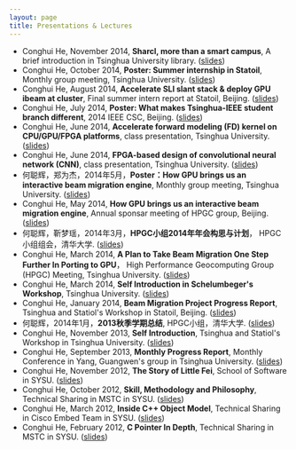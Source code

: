 ```yaml
---
layout: page
title: Presentations & Lectures
---
```


- Conghui He, November 2014, **Sharcl, more than a smart campus**,
  A brief introduction in Tsinghua University library.
  ([slides](http://pan.baidu.com/s/1nukevSt))
- Conghui He, October 2014, **Poster: Summer internship in Statoil**,
  Monthly group meeting, Tsinghua University.
  ([slides](http://pan.baidu.com/s/1mh0vzAw))
- Conghui He, August 2014, **Accelerate SLI slant stack & deploy GPU ibeam at cluster**,
  Final summer intern report at Statoil, Beijing.
  ([slides](http://pan.baidu.com/s/1qWTdqwc))
- Conghui He, July 2014, **Poster: What makes Tsinghua-IEEE student branch different**,
  2014 IEEE CSC, Beijing.
  ([slides](http://pan.baidu.com/s/1hreiTEk))
- Conghui He, June 2014, **Accelerate forward modeling (FD) kernel on CPU/GPU/FPGA platforms**,
  class presentation, Tsinghua University.
  ([slides](http://pan.baidu.com/s/1i4oqpz3))
- Conghui He, June 2014, **FPGA-based design of convolutional neural network (CNN)**,
  class presentation, Tsinghua University.
  ([slides](http://pan.baidu.com/s/1o7boQIu))
- 何聪辉，郑为杰，2014年5月，**Poster：How GPU brings us an interactive beam migration engine**,
  Monthly group meeting, Tsinghua University.
  ([slides](http://pan.baidu.com/s/1kUgKCzP))
- Conghui He, May 2014, **How GPU brings us an interactive beam migration engine**,
  Annual sponsar meeting of HPGC group, Beijing.
  ([slides](http://pan.baidu.com/s/1nu3bn0t))
- 何聪辉，靳梦瑶，2014年3月，**HPGC小组2014年年会构思与计划**，
  HPGC小组组会，清华大学.
  ([slides](http://pan.baidu.com/s/1boq4vUZ))
- Conghui He, March 2014, **A Plan to Take Beam Migration One Step Further In Porting to GPU**，
  High Performance Geocomputing Group (HPGC) Meeting, Tsinghua University.
  ([slides](http://pan.baidu.com/s/1borktWj))
- Conghui He, March 2014, **Self Introduction in Schelumbeger's Workshop**,
  Tsinghua University.
  ([slides](http://pan.baidu.com/s/1nu3Hkut))
- Conghui He, January 2014, **Beam Migration Project Progress Report**,
  Tsinghua and Statiol's Workshop in Statoil, Beijing.
  ([slides](http://pan.baidu.com/s/1hrgkMVU))
- 何聪辉，2014年1月，**2013秋季学期总结**,
  HPGC小组，清华大学.
  ([slides](http://pan.baidu.com/s/1sk6WNOp))
- Conghui He, November 2013,  **Self Introduction**,
  Tsinghua and Statiol's Workshop in Tsinghua University.
  ([slides](http://pan.baidu.com/s/1i4zfBs5))
- Conghui He, September 2013, **Monthly Progress Report**,
  Monthly Conference in Yang, Guangwen's group in Tsinghua University.
  ([slides](http://pan.baidu.com/s/1o6Qz5uq))
- Conghui He, November 2012, **The Story of Little Fei**,
  School of Software in SYSU.
  ([slides](http://pan.baidu.com/s/1bnSNNbx))
- Conghui He, October 2012, **Skill, Methodology and Philosophy**,
  Technical Sharing in MSTC in SYSU.
  ([slides](http://pan.baidu.com/s/1qXqdRK4))
- Conghui He, March 2012, **Inside C++ Object Model**,
  Technical Sharing in Cisco Embed Team in SYSU.
  ([slides](http://pan.baidu.com/s/1qXpxTve))
- Conghui He, February 2012, **C Pointer In Depth**,
  Technical Sharing in MSTC in SYSU.
  ([slides](http://pan.baidu.com/s/1i3TX2PR))

